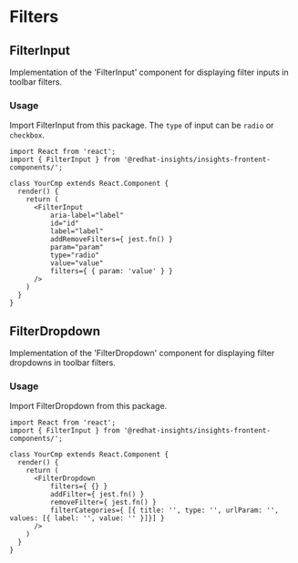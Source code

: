 # Filters

## FilterInput
Implementation of the 'FilterInput' component for displaying filter inputs in toolbar filters. 

### Usage

Import FilterInput from this package. The `type` of input can be `radio` or `checkbox`. 

```JSX
import React from 'react';
import { FilterInput } from '@redhat-insights/insights-frontent-components/';

class YourCmp extends React.Component {
  render() {
    return (
      <FilterInput
          aria-label="label"
          id="id"
          label="label"
          addRemoveFilters={ jest.fn() }
          param="param"
          type="radio"
          value="value"
          filters={ { param: 'value' } }
      />
    )
  }
}
```

## FilterDropdown
Implementation of the 'FilterDropdown' component for displaying filter dropdowns in toolbar filters. 

### Usage

Import FilterDropdown from this package.

```JSX
import React from 'react';
import { FilterInput } from '@redhat-insights/insights-frontent-components/';

class YourCmp extends React.Component {
  render() {
    return (
      <FilterDropdown
          filters={ {} }
          addFilter={ jest.fn() }
          removeFilter={ jest.fn() }
          filterCategories={ [{ title: '', type: '', urlParam: '', values: [{ label: '', value: '' }]}] }
      />
    )
  }
}
```

